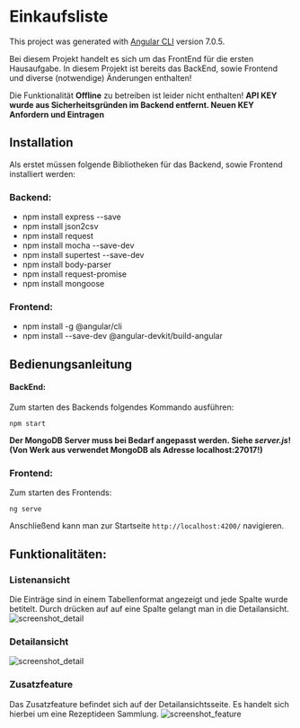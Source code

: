 # Einkaufsliste

This project was generated with [Angular CLI](https://github.com/angular/angular-cli) version 7.0.5.


Bei diesem Projekt handelt es sich um das FrontEnd für die ersten Hausaufgabe. In diesem Projekt
ist bereits das BackEnd, sowie Frontend und diverse (notwendige) Änderungen enthalten!

Die Funktionalität **Offline** zu betreiben ist leider nicht enthalten!
**API KEY wurde aus Sicherheitsgründen im Backend entfernt. Neuen KEY Anfordern und Eintragen**

## Installation
Als erstet müssen folgende Bibliotheken für das Backend, sowie Frontend installiert werden:
### Backend:

- npm install express --save
- npm install json2csv
- npm install request
- npm install mocha --save-dev
- npm install supertest --save-dev
- npm install body-parser
- npm install request-promise
- npm install mongoose

### Frontend:

- npm install -g @angular/cli
- npm install --save-dev @angular-devkit/build-angular

## Bedienungsanleitung
#### BackEnd:

Zum starten des Backends folgendes Kommando ausführen:
```
npm start
```
**Der MongoDB Server muss bei Bedarf angepasst werden. Siehe _server.js_! (Von Werk aus verwendet
MongoDB als Adresse localhost:27017!)**

### Frontend:

Zum starten des Frontends:
```
ng serve
```
Anschließend kann man zur Startseite   `http://localhost:4200/` navigieren.

## Funktionalitäten:
### Listenansicht

Die Einträge sind in einem Tabellenformat angezeigt und jede Spalte wurde betitelt.
Durch drücken auf auf eine Spalte gelangt man in die Detailansicht.
![screenshot_detail](https://i.imgur.com/72874uk.png)

### Detailansicht
![screenshot_detail](https://i.imgur.com/2XSXOnG.png)

### Zusatzfeature
Das Zusatzfeature befindet sich auf der Detailansichtsseite. Es handelt sich hierbei um eine Rezeptideen Sammlung.
![screenshot_feature](https://i.imgur.com/Y07qQ9y.png)
